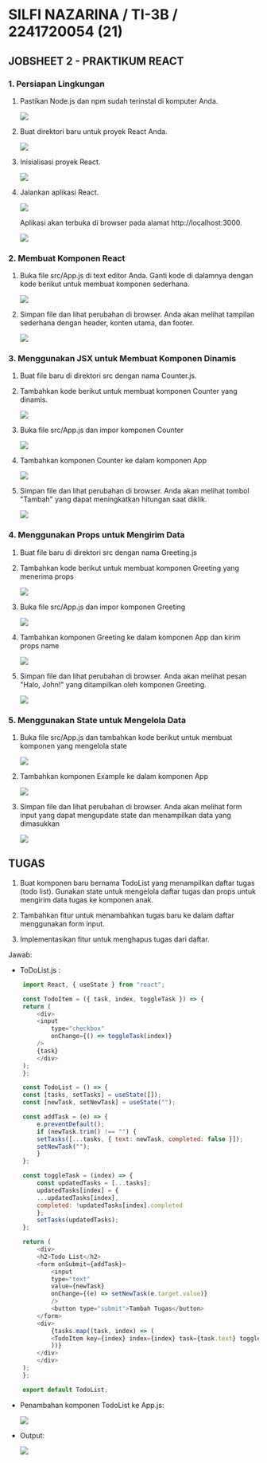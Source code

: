 # SILFI NAZARINA / TI-3B / 2241720054 (21)

## **JOBSHEET 2 - PRAKTIKUM REACT**

### **1. Persiapan Lingkungan**

1. Pastikan Node.js dan npm sudah terinstal di komputer Anda. 

    <img src="img_prak/01.png">

2. Buat direktori baru untuk proyek React Anda.

    <img src="img_prak/02.png">

3. Inisialisasi proyek React.

    <img src="img_prak/03.png">

4. Jalankan aplikasi React.

    <img src="img_prak/04.png">

    Aplikasi akan terbuka di browser pada alamat http://localhost:3000.

    <img src="img_prak/05.png">

### **2. Membuat Komponen React**

1. Buka file src/App.js di text editor Anda. Ganti kode di dalamnya dengan kode berikut untuk membuat komponen sederhana.

    <img src="img_prak/06.png">

2. Simpan file dan lihat perubahan di browser. Anda akan melihat tampilan sederhana dengan header, konten utama, dan footer.

    <img src="img_prak/07.png">

### **3. Menggunakan JSX untuk Membuat Komponen Dinamis**

1. Buat file baru di direktori src dengan nama Counter.js. 

2. Tambahkan kode berikut untuk membuat komponen Counter yang dinamis.

    <img src="img_prak/08.png">

3. Buka file src/App.js dan impor komponen Counter

    <img src="img_prak/09.png">

4. Tambahkan komponen Counter ke dalam komponen App

    <img src="img_prak/10.png">

5. Simpan file dan lihat perubahan di browser. Anda akan melihat tombol "Tambah" yang dapat meningkatkan hitungan saat diklik.

    <img src="img_prak/11.png">

### **4. Menggunakan Props untuk Mengirim Data**

1. Buat file baru di direktori src dengan nama Greeting.js

2. Tambahkan kode berikut untuk membuat komponen Greeting yang menerima props

    <img src="img_prak/12.png">

3. Buka file src/App.js dan impor komponen Greeting

    <img src="img_prak/13.png">

4. Tambahkan komponen Greeting ke dalam komponen App dan kirim props name

    <img src="img_prak/14.png">

5. Simpan file dan lihat perubahan di browser. Anda akan melihat pesan "Halo, John!" yang ditampilkan oleh komponen Greeting.

    <img src="img_prak/15.png">

### **5.  Menggunakan State untuk Mengelola Data**

1. Buka file src/App.js dan tambahkan kode berikut untuk membuat komponen yang mengelola state

    <img src="img_prak/16.png">


2. Tambahkan komponen Example ke dalam komponen App

    <img src="img_prak/17.png">

3. Simpan file dan lihat perubahan di browser. Anda akan melihat form input yang dapat mengupdate state dan menampilkan data yang dimasukkan

    <img src="img_prak/18.png">

## **TUGAS**

1. Buat komponen baru bernama TodoList yang menampilkan daftar tugas (todo list). Gunakan
state untuk mengelola daftar tugas dan props untuk mengirim data tugas ke komponen anak.

2. Tambahkan fitur untuk menambahkan tugas baru ke dalam daftar menggunakan form input. 

3. Implementasikan fitur untuk menghapus tugas dari daftar. 

Jawab:

- ToDoList.js :

```js
    import React, { useState } from "react";

    const TodoItem = ({ task, index, toggleTask }) => {
    return (
        <div>
        <input 
            type="checkbox" 
            onChange={() => toggleTask(index)}
        />
        {task}
        </div>
    );
    };

    const TodoList = () => {
    const [tasks, setTasks] = useState([]);
    const [newTask, setNewTask] = useState("");

    const addTask = (e) => {
        e.preventDefault();
        if (newTask.trim() !== "") {
        setTasks([...tasks, { text: newTask, completed: false }]);
        setNewTask("");
        }
    };

    const toggleTask = (index) => {
        const updatedTasks = [...tasks];
        updatedTasks[index] = { 
        ...updatedTasks[index], 
        completed: !updatedTasks[index].completed 
        };
        setTasks(updatedTasks);
    };

    return (
        <div>
        <h2>Todo List</h2>
        <form onSubmit={addTask}>
            <input
            type="text"
            value={newTask}
            onChange={(e) => setNewTask(e.target.value)}
            />
            <button type="submit">Tambah Tugas</button>
        </form>
        <div>
            {tasks.map((task, index) => (
            <TodoItem key={index} index={index} task={task.text} toggleTask={toggleTask} />
            ))}
        </div>
        </div>
    );
    };

    export default TodoList;
```
- Penambahan komponen TodoList ke App.js:

    <img src="img_prak/19.png">

- Output: 

    <img src="img_prak/20.png">